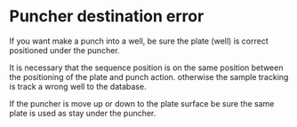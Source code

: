 # Puncher destination error

If you want make a punch into a well, be sure the plate (well) is correct positioned under the puncher.

It is necessary that the sequence position is on the same position between the positioning of the plate and punch action. otherwise the sample tracking is track a wrong well to the database.

&#x20;

If the puncher is move up or down to the plate surface be sure the same plate is used as stay under the puncher.
